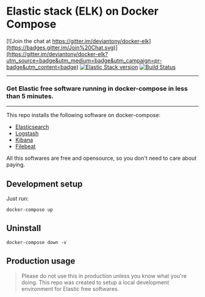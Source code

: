 # Elastic stack (ELK) on Docker Compose

[![Join the chat at https://gitter.im/deviantony/docker-elk](https://badges.gitter.im/Join%20Chat.svg)](https://gitter.im/deviantony/docker-elk?utm_source=badge&utm_medium=badge&utm_campaign=pr-badge&utm_content=badge)
[![Elastic Stack version](https://img.shields.io/badge/ELK-7.6.0-blue.svg?style=flat)](https://github.com/deviantony/docker-elk/issues/473)
[![Build Status](https://api.travis-ci.org/deviantony/docker-elk.svg?branch=master)](https://travis-ci.org/deviantony/docker-elk)

---

### Get Elastic free software running in docker-compose in less than 5 minutes.

---

This repo installs the following software on docker-compose:

* [Elasticsearch](https://github.com/elastic/elasticsearch/tree/master/distribution/docker)
* [Logstash](https://github.com/elastic/logstash/tree/master/docker)
* [Kibana](https://github.com/elastic/kibana/tree/master/src/dev/build/tasks/os_packages/docker_generator)
* [Filebeat](https://github.com/elastic/beats/tree/master/filebeat)

All this softwares are free and opensource, so you don't need to care about paying.

## Development setup

Just run:

```shell
docker-compose up
```

## Uninstall

```shell
docker-compose down -v
```

## Production usage

> Please do not use this in production unless you know what you're doing. This repo was created to setup a local development environment for Elastic free softwares.

